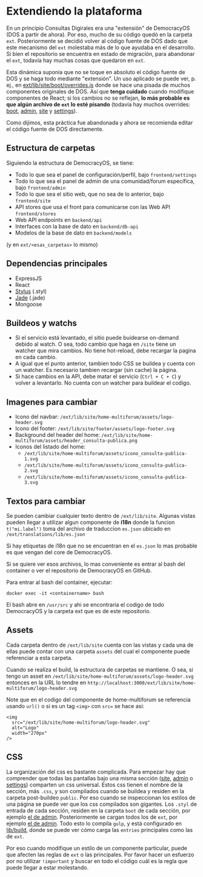 # Extendiendo la plataforma

En un principio Consultas Digirales era una "extensión" de DemocracyOS (DOS a partir de ahora). Por eso, mucho de su código quedó en la carpeta `ext`. Posteriormente se decidió volver al código fuente de DOS dado que este mecanismo del `ext` molestaba más de lo que ayudaba en el desarrollo. Si bien el repositorio se encuentra en estado de migración, para abandonar el `ext`, todavía hay muchas cosas que quedaron en `ext`.

Esta dinámica suponía que no se toque en absoluto el código fuente de DOS y se haga todo mediante "extensión". Un uso aplicado se puede ver, p. ej., en [ext/lib/site/boot/overrides.js](../ext/lib/site/boot/overrides.js) donde se hace una pisada de muchos componentes originales de DOS. Así que **tenga cuidado** cuando modifique componentes de React; si los cambios no se reflejan, **lo más probable es que algún archivo de `ext` lo esté pisando** (todavía hay muchos overrides: [boot](../ext/lib/boot/overrides.js), [admin](../ext/lib/admin/boot/overrides.js), [site](../ext/lib/site/boot/overrides.js) y [settings](../ext/lib/settings/boot/overrides.js)).

Como dijimos, esta práctica fue abandonada y ahora se recomienda editar el código fuente de DOS directamente.

## Estructura de carpetas

Siguiendo la estructura de DemocracyOS, se tiene:

* Todo lo que sea el panel de configuración/perfil, bajo `frontend/settings`
* Todo lo que sea el panel de admin de una comunidad/forum específica, bajo `frontend/admin`
* Todo lo que sea el sitio web, que no sea de lo anterior, bajo `frontend/site`
* API stores que usa el front para comunicarse con las Web API `frontend/stores`
* Web API endpoints en `backend/api`
* Interfaces con la base de dato en `backend/db-api`
* Modelos de la base de dato en `backend/models`

(y en `ext/<esas_carpetas>` lo mismo)

## Dependencias principales
- ExpressJS
- React
- [Stylus](http://stylus-lang.com/) (.styl)
- [Jade](http://jade-lang.com/) (.jade)
- Mongoose

## Buildeos y watchs

- Si el servicio está levantado, el sitio puede buidearse on-demand debido al watch. O sea, todo cambio que haga en `/site` tiene un watcher que mira cambios. No tiene hot-reload, debe recargar la pagina en cada cambio.
- A igual que el punto anterior, tambien todo CSS se buildea y cuenta con un watcher. Es necesario tambien recargar (sin cache) la página.
- Si hace cambios en la API, debe matar el servicio (`Ctrl + C + C`) y volver a levantarlo. No cuenta con un watcher para buildear el codigo.

## Imagenes para cambiar

- Icono del navbar: `/ext/lib/site/home-multiforum/assets/logo-header.svg`
- Icono del footer: `/ext/lib/site/footer/assets/logo-footer.svg`
- Background del header del home: `/ext/lib/site/home-multiforum/assets/header_consulta-publica.png`
- Iconos del listado del home: 
  - `/ext/lib/site/home-multiforum/assets/icono_consulta-publica-1.svg`
  - `/ext/lib/site/home-multiforum/assets/icono_consulta-publica-2.svg`
  - `/ext/lib/site/home-multiforum/assets/icono_consulta-publica-3.svg`

## Textos para cambiar

Se pueden cambiar cualquier texto dentro de `/ext/lib/site`. Algunas vistas pueden llegar a utilizar algun componente de **i18n** donde la funcion `t("mi.label")` toma del archivo de traduccion `es.json` ubicado en `/ext/translations/lib/es.json`

Si hay etiquetas de i18n que no se encuentran en el `es.json` lo mas probable es que vengan del core de DemocracyOS.

Si se quiere ver esos archivos, lo mas conveniente es entrar al bash del container o ver el repositorio de DemocracyOS en GitHub.

Para entrar al bash del container, ejecutar:

```
docker exec -it <containername> bash
```

El bash abre en `/usr/src` y ahi se encontraria el codigo de todo DemocracyOS y la carpeta ext que es de este repositorio.

## Assets

Cada carpeta dentro de `/ext/lib/site` cuenta con las vistas y cada una de ellas puede contar con una carpeta `assets` del cual el componente puede referenciar a esta carpeta.

Cuando se realiza el build, la estructura de carpetas se mantiene. O sea, si tengo un asset en `/ext/lib/site/home-multiforum/assets/logo-header.svg` entonces en la URL lo tendre en `http://localhost:3000/ext/lib/site/home-multiforum/logo-header.svg`

Note que en el codigo del componente de home-multiforum se referencia usando `url()` o si es un tag `<img>` con `src=` se hace asi:

```
<img
  src="/ext/lib/site/home-multiforum/logo-header.svg"
  alt="Logo"
  width="270px"
/>
```

## CSS

La organización del css es bastante complicada. Para empezar hay que comprender que todas las pantallas bajo una misma sección ([site](../lib/frontend/site), [admin](../lib/frontend/admin) o [settings](../lib/frontend/settings)) comparten un css universal. Estos css tienen el nombre de la sección, más `.css`, y son compilados cuando se buildea y residen en la carpeta post-buildeo `public`. Por eso cuando se inspeccionan los estilos de una página se puede ver que los css compilados son gigantes. Los `.styl` de entrada de cada sección, residen en la carpeta `boot` de cada sección, por ejemplo [el de admin](../lib/frontend/admin/boot/boot.styl). Posteriormente se cargan todos los de `ext`, por ejemplo [el de admin](../ext/lib/admin/boot/boot.styl). Todo esto lo compila `gulp`, y está configurado en [lib/build](../lib/build/index.js), donde se puede ver cómo carga las `entries` principales como las de `ext`.

Por eso cuando modifique un estilo de un componente particular, puede que afecten las reglas de `ext` o las principales. Por favor hacer un esfuerzo por no utilizar `!important` y buscar en todo el código cuál es la regla que puede llegar a estar molestando.
